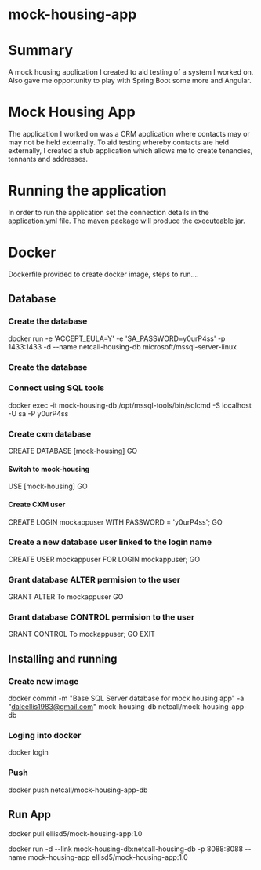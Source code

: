 # mock-housing-app

# Summary
A mock housing application I created to aid testing of a system I worked on. Also gave me opportunity to play with Spring Boot some more and Angular.

# Mock Housing App
The application I worked on was a CRM application where contacts may or may not be held externally. To aid testing whereby contacts are held externally, I created a stub application which allows me to create tenancies, tennants and addresses.

# Running the application
In order to run the application set the connection details in the application.yml file. The maven package will produce the executeable jar.

# Docker
Dockerfile provided to create docker image, steps to run....

## Database
### Create the database
docker run -e 'ACCEPT_EULA=Y' -e 'SA_PASSWORD=y0urP4ss' -p 1433:1433 -d --name netcall-housing-db microsoft/mssql-server-linux

### Create the database 

### Connect using SQL tools
docker exec -it mock-housing-db /opt/mssql-tools/bin/sqlcmd -S localhost -U sa -P y0urP4ss

### Create cxm database
CREATE DATABASE [mock-housing]
GO

#### Switch to mock-housing
USE [mock-housing]
GO

#### Create CXM user
CREATE LOGIN mockappuser WITH PASSWORD = 'y0urP4ss';
GO

### Create a new database user linked to the login name
CREATE USER mockappuser FOR LOGIN mockappuser;
GO

### Grant database ALTER permision to the user
GRANT ALTER To mockappuser
GO

### Grant database CONTROL permision to the user
GRANT CONTROL To mockappuser;
GO
EXIT

## Installing and running
### Create new image
docker commit -m "Base SQL Server database for mock housing app" -a "daleellis1983@gmail.com" mock-housing-db netcall/mock-housing-app-db

### Loging into docker

docker login

### Push

docker push netcall/mock-housing-app-db

## Run App
docker pull ellisd5/mock-housing-app:1.0

docker run -d --link mock-housing-db:netcall-housing-db -p 8088:8088 --name mock-housing-app ellisd5/mock-housing-app:1.0
